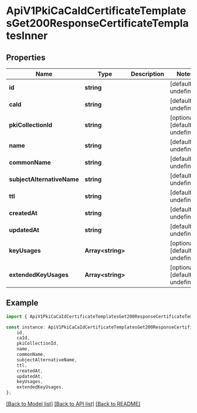 # ApiV1PkiCaCaIdCertificateTemplatesGet200ResponseCertificateTemplatesInner


## Properties

Name | Type | Description | Notes
------------ | ------------- | ------------- | -------------
**id** | **string** |  | [default to undefined]
**caId** | **string** |  | [default to undefined]
**pkiCollectionId** | **string** |  | [optional] [default to undefined]
**name** | **string** |  | [default to undefined]
**commonName** | **string** |  | [default to undefined]
**subjectAlternativeName** | **string** |  | [default to undefined]
**ttl** | **string** |  | [default to undefined]
**createdAt** | **string** |  | [default to undefined]
**updatedAt** | **string** |  | [default to undefined]
**keyUsages** | **Array&lt;string&gt;** |  | [optional] [default to undefined]
**extendedKeyUsages** | **Array&lt;string&gt;** |  | [optional] [default to undefined]

## Example

```typescript
import { ApiV1PkiCaCaIdCertificateTemplatesGet200ResponseCertificateTemplatesInner } from './api';

const instance: ApiV1PkiCaCaIdCertificateTemplatesGet200ResponseCertificateTemplatesInner = {
    id,
    caId,
    pkiCollectionId,
    name,
    commonName,
    subjectAlternativeName,
    ttl,
    createdAt,
    updatedAt,
    keyUsages,
    extendedKeyUsages,
};
```

[[Back to Model list]](../README.md#documentation-for-models) [[Back to API list]](../README.md#documentation-for-api-endpoints) [[Back to README]](../README.md)
